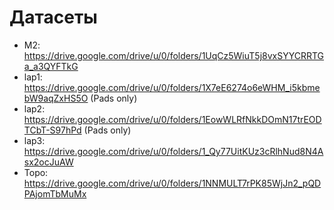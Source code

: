 # Датасеты

- M2: https://drive.google.com/drive/u/0/folders/1UqCz5WiuT5j8vxSYYCRRTGa_a3QYFTkG
- lap1: https://drive.google.com/drive/u/0/folders/1X7eE6274o6eWHM_i5kbmebW9aqZxHS5O (Pads only)
- lap2: https://drive.google.com/drive/u/0/folders/1EowWLRfNkkDOmN17trEODTCbT-S97hPd (Pads only)
- lap3: https://drive.google.com/drive/u/0/folders/1_Qy77UitKUz3cRlhNud8N4Asx2ocJuAW
- Topo: https://drive.google.com/drive/u/0/folders/1NNMULT7rPK85WjJn2_pQDPAjomTbMuMx
